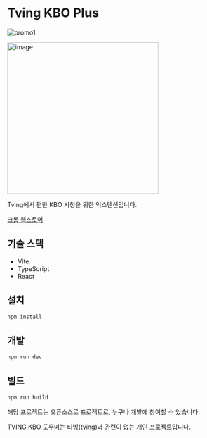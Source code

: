 # Tving KBO Plus

![promo1](https://github.com/user-attachments/assets/ac61213a-53cb-450d-9ba1-8e90d0d4cf4e)

<img width="344" alt="image" src="https://github.com/user-attachments/assets/92518c38-d1d0-454b-8ebc-590d1e92535e" />


Tving에서 편한 KBO 시청을 위한 익스텐션입니다.

[크롬 웹스토어](https://chromewebstore.google.com/detail/dfenbbadoioppjballdeinhmbbedphkj?utm_source=item-share-cb)

## 기술 스택

- Vite
- TypeScript
- React

## 설치

```bash
npm install
```

## 개발

```bash
npm run dev
```

## 빌드

```bash
npm run build
```


해당 프로젝트는 오픈소스로 프로젝트로, 누구나 개발에 참여할 수 있습니다.

TVING KBO 도우미는 티빙(tving)과 관련이 없는 개인 프로젝트입니다.
